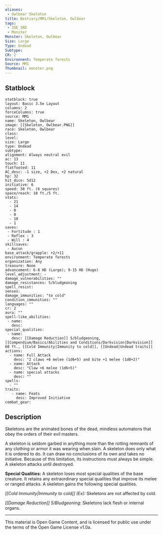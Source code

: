 ```yaml
---
aliases:
 - Owlbear Skeleton
title: Bestiary/MM1/Skeleton, Owlbear
tags: 
 - 35E_SRD
 - Monster
Monster: Skeleton, Owlbear
Size: Large
Type: Undead
Subtype: 
CR: 2
Environnent: Temperate forests
Source: MM1
Thumbnail: monster.png
---
```


## Statblock

```statblock
statblock: true
layout: Basic 3.5e Layout
columns: 2
forceColumns: true
source: MM1 
name: Skeleton, Owlbear
image: [[Skeleton, Owlbear.PNG]]
race: Skeleton, Owlbear
class: 
level: 
size: Large
type: Undead
subtype: 
alignment: Always neutral evil
ac: 13
touch: 11
flatfooted: 11
AC_desc: -1 size, +2 Dex, +2 natural
hp: 32
hit_dice: 5d12
initiative: 6
speed: 30 ft. (6 squares)
space/reach: 10 ft./5 ft.
stats:
  - 21
  - 14
  - 0
  - 0
  - 10
  - 1
saves:
 - Fortitude : 1
 - Reflex : 3
 - Will : 4
skillsaves:
 - Aucun
base_attack/grapple: +2/+11
environment: Temperate forests
organization: Any
treasure: None
advancement: 6-8 HD (Large); 9-15 HD (Huge)
level_adjustment: -
damage_vulnerabilities: ""
damage_resistances: 5/bludgeoning
spell_resist: 
senses: 
damage_immunities: "to cold"
condition_immunities: ""
languages: ""
cr: 2
aura: ""
spell-like_abilities:
 - name: 
   desc: 
special_qualities:
 - name:
   desc: [[Damage Reduction]] 5/bludgeoning, [[Compendium/Basics/Abilities and Conditions/Darkvision|Darkvision]] 60 ft., [[Cold Immunity|Immunity to cold]], [[Undead|Undead traits]]
actions:
  - name: Full Attack
    desc: "2 claws +6 melee (1d6+5) and bite +1 melee (1d8+2)"
  - name: Attack
    desc: "Claw +6 melee (1d6+5)"
  - name: special attacks
    desc: ""
spells:
  - ""
traits:
   - name: Feats
     desc: Improved Initiative
combat_gear:  
```

## Description



Skeletons are the animated bones of the dead, mindless automatons that obey the orders of their evil masters.

A skeleton is seldom garbed in anything more than the rotting remnants of any clothing or armor it was wearing when slain. A skeleton does only what it is ordered to do. It can draw no conclusions of its own and takes no initiative. Because of this limitation, its instructions must always be simple. A skeleton attacks until destroyed.


**Special Qualities:** A skeleton loses most special qualities of the base creature. It retains any extraordinary special qualities that improve its melee or ranged attacks. A skeleton gains the following special qualities.


*[[Cold Immunity|Immunity to cold]] (Ex):* Skeletons are not affected by cold.


*[[Damage Reduction]] 5/Bludgeoning:* Skeletons lack flesh or internal organs.

---

This material is Open Game Content, and is licensed for public use under the terms of the Open Game License v1.0a.
